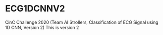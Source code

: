# ECG1DCNNV2
CinC Challenge 2020 (Team AI Strollers, Classification of ECG Signal using 1D CNN, Version 2)
This is version 2
